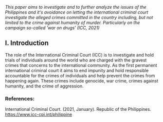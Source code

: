 
*This paper aims to investigate and to further analyze the issues of the Philippines and it's avoidance on letting the international criminal court investigate the alleged crimes committed in the country including, but not limited to the crime against humanity of murder. Particularly on the campaign so-called 'war on drugs' (ICC, 2021)*
## I. Introduction 

The role of the International Criminal Court (ICC) is to investigate and hold trials of individuals around the world who are charged with the gravest crimes that concerns to the international community. As the first permanent international criminal court it aims to end impunity and hold responsible accountable for the crimes of individuals and help prevent the crimes from happening again. These crimes include genocide, war crime, crimes against humanity, and the crime of aggression.



### References: 

International Criminal Court. (2021, January). Republic of the Philippines. https://www.icc-cpi.int/philippine